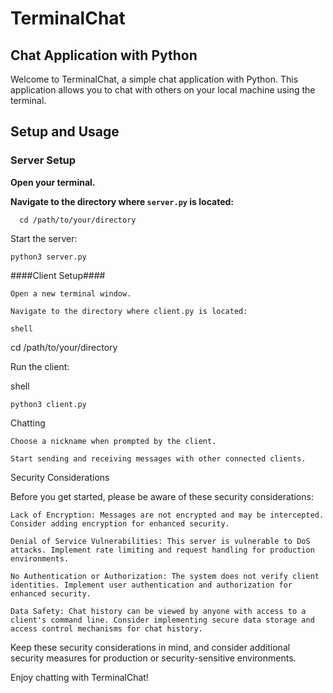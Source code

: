 # TerminalChat

## Chat Application with Python

Welcome to TerminalChat, a simple chat application with Python. This application allows you to chat with others on your local machine using the terminal.

## Setup and Usage

### Server Setup

**Open your terminal.**

**Navigate to the directory where `server.py` is located:**
   

      cd /path/to/your/directory

Start the server:



    python3 server.py

####Client Setup####

    Open a new terminal window.

    Navigate to the directory where client.py is located:

    shell

cd /path/to/your/directory

Run the client:

shell

    python3 client.py

Chatting

    Choose a nickname when prompted by the client.

    Start sending and receiving messages with other connected clients.

Security Considerations

Before you get started, please be aware of these security considerations:

    Lack of Encryption: Messages are not encrypted and may be intercepted. Consider adding encryption for enhanced security.

    Denial of Service Vulnerabilities: This server is vulnerable to DoS attacks. Implement rate limiting and request handling for production environments.

    No Authentication or Authorization: The system does not verify client identities. Implement user authentication and authorization for enhanced security.

    Data Safety: Chat history can be viewed by anyone with access to a client's command line. Consider implementing secure data storage and access control mechanisms for chat history.

Keep these security considerations in mind, and consider additional security measures for production or security-sensitive environments.

Enjoy chatting with TerminalChat!

